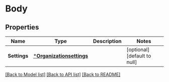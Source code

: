 # Body

## Properties
Name | Type | Description | Notes
------------ | ------------- | ------------- | -------------
**Settings** | [***Organizationsettings**](organizationsettings.md) |  | [optional] [default to null]

[[Back to Model list]](../README.md#documentation-for-models) [[Back to API list]](../README.md#documentation-for-api-endpoints) [[Back to README]](../README.md)


